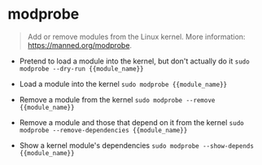 # modprobe
> Add or remove modules from the Linux kernel.
> More information: <https://manned.org/modprobe>.

- Pretend to load a module into the kernel, but don't actually do it
`sudo modprobe --dry-run {{module_name}}`

- Load a module into the kernel
`sudo modprobe {{module_name}}`

- Remove a module from the kernel
`sudo modprobe --remove {{module_name}}`

- Remove a module and those that depend on it from the kernel
`sudo modprobe --remove-dependencies {{module_name}}`

- Show a kernel module's dependencies
`sudo modprobe --show-depends {{module_name}}`
